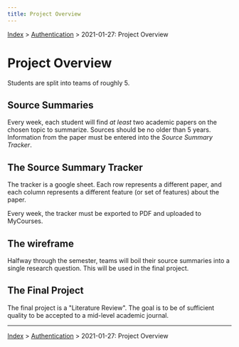 ```yaml
---
title: Project Overview
---
```


[Index](../../../index.md) > [Authentication](./index.md) > 2021-01-27: Project Overview

# Project Overview

Students are split into teams of roughly 5.

## Source Summaries

Every week, each student will find *at least* two academic papers on the chosen topic to summarize. Sources should be no older than 5 years. Information from the paper must be entered into the *Source Summary Tracker*.

## The Source Summary Tracker

The tracker is a google sheet. Each row represents a different paper, and each column represents a different feature (or set of features) about the paper.

Every week, the tracker must be exported to PDF and uploaded to MyCourses.

## The wireframe

Halfway through the semester, teams will boil their source summaries into a single research question. This will be used in the final project.

## The Final Project

The final project is a "Literature Review". The goal is to be of sufficient quality to be accepted to a mid-level academic journal.

---

[Index](../../../index.md) > [Authentication](./index.md) > 2021-01-27: Project Overview
